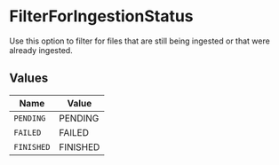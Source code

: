 # FilterForIngestionStatus

Use this option to filter for files that are still being ingested or that were already ingested.


## Values

| Name       | Value      |
| ---------- | ---------- |
| `PENDING`  | PENDING    |
| `FAILED`   | FAILED     |
| `FINISHED` | FINISHED   |